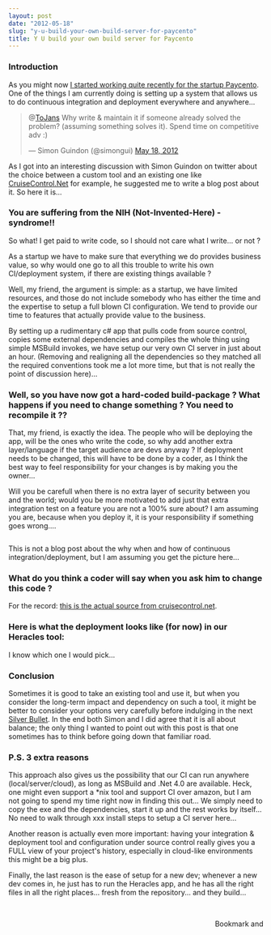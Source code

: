 ```yaml
---
layout: post
date: "2012-05-18"
slug: "y-u-build-your-own-build-server-for-paycento"
title: Y U build your own build server for Paycento
---
```


<h3>Introduction</h3>
<p>As you might now <a href="/posts/It-is-official-on-the-second-of-May-I-will-join-the-start-up-Paycento/">I started working quite recently for the startup Paycento</a>. One of the things I am currently doing is setting up a system that allows us to do continuous integration and deployment everywhere and anywhere...</p>
<blockquote class="twitter-tweet">
<p>@<a href="https://twitter.com/ToJans">ToJans</a> Why write &amp; maintain it if someone already solved the problem? (assuming something solves it). Spend time on competitive adv :)</p>
&mdash; Simon Guindon (@simongui) <a href="https://twitter.com/simongui/status/203554104138670080">May 18, 2012</a></blockquote>
<p>
<script src="//platform.twitter.com/widgets.js"></script>
</p>
<p>As I got into an interesting discussion with Simon Guindon on twitter about the choice between a custom tool and an existing one like <a href="https://www.cruisecontrolnet.org/" target="_blank">CruiseControl.Net</a> for example, he suggested me to write a blog post about it. So here it is...</p>
<h3>You are suffering from the NIH (Not-Invented-Here) - syndrome!!</h3>
<p>So what! I get paid to write code, so I should not care what I write... or not ?</p>
<p>As a startup we have to make sure that everything we do provides business value, so why would one go to all this trouble to write his own CI/deployment system, if there are existing things available ?</p>
<p></p>
<p>Well, my friend, the argument is simple: as a startup, we have limited resources, and those do not include somebody who has either the time and the expertise to setup a full blown CI configuration. We tend to provide our time to features that actually provide value to the business.</p>
<p>By setting up a rudimentary c# app that pulls code from source control, copies some external dependencies and compiles the whole thing using simple MSBuild invokes, we have setup our very own CI server in just about an hour. (Removing and realigning all the dependencies so they matched all the required conventions took me a lot more time, but that is not really the point of discussion here)...</p>
<h3>Well, so you have now got a hard-coded build-package ? What happens if you need to change something ? You need to recompile it ??&nbsp;</h3>
<p>That, my friend, is exactly the idea. The people who will be deploying the app, will be the ones who write the code, so why add another extra layer/language if the target audience are devs anyway ? If deployment needs to be changed, this will have to be done by a coder, as I think the best way to feel responsibility for your changes is by making you the owner...</p>
<p>Will you be carefull when there is no extra layer of security between you and the world; would you be more motivated to add just that extra integration test on a feature you are not a 100% sure about? I am assuming you are, because when you deploy it, it is your responsibility if something goes wrong....</p>
<p><img src="/images/archive/corebvba/2012%2f5%2fpower.jpg" alt="" /></p>
<p>This is not a blog post about the why when and how of continuous integration/deployment, but I am assuming you get the picture here...</p>
<h3>What do you think a coder will say when you ask him to change this code ?</h3>
<p>
<script src="https://gist.github.com/2727037.js?file=cruise.xml"></script>
</p>
<p>For the record: <a href="https://github.com/ccnet/CruiseControl.NET/blob/master/ccnet.build" target="_blank">this is the actual source from cruisecontrol.net</a>.</p>
<h3>Here is what the deployment looks like (for now) in our Heracles tool:</h3>
<p>
<script src="https://gist.github.com/2727037.js?file=Program.cs"></script>
</p>
<p>I know which one I would pick...</p>
<h3>Conclusion</h3>
<p>Sometimes it is good to take an existing tool and use it, but when you consider the long-term impact and dependency on such a tool, it might be better to consider your options very carefully before indulging in the next <a href="https://en.wikipedia.org/wiki/No_Silver_Bullet" target="_blank">Silver Bullet</a>. In the end both Simon and I did agree that it is all about balance; the only thing I wanted to point out with this post is that one sometimes has to think before going down that familiar road.</p>
<h3>P.S. 3 extra reasons</h3>
<p>This approach also gives us the possibility that our CI can run anywhere (local/server/cloud), as long as MSBuild and .Net 4.0 are available. Heck, one might even support a *nix tool and support CI over amazon, but I am not going to spend my time right now in finding this out...&nbsp;We simply need to copy the exe and the dependencies, start it up and the rest works by itself... No need to walk through xxx install steps to setup a CI server here...</p>
<p>Another reason is actually even more important: having your integration &amp; deployment tool and configuration under source control really gives you a FULL view of your project's history, especially in cloud-like environments this might be a big plus.</p>
<p>Finally, the last reason is the ease of setup for a new dev; whenever a new dev comes in, he just has to run the Heracles app, and he has all the right files in all the right places... fresh from the repository... and they build...</p>
<p>&nbsp;</p><div style="text-align:right"><a class="addthis_button" href="https://www.addthis.com/bookmark.php?v=250&amp;pub=xa-4aec37702e3161d4"><img src="https://s7.addthis.com/static/btn/v2/lg-share-en.gif" width="125" height="16" alt="Bookmark and Share" style="border:0"/></a><script type="text/javascript" src="https://s7.addthis.com/js/250/addthis_widget.js#pub=xa-4aec37702e3161d4"></script></div>
